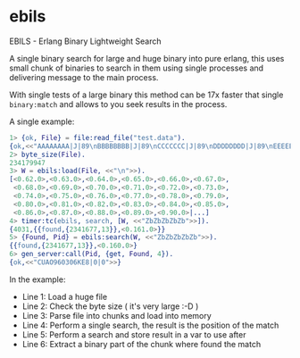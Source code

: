 # ebils
EBILS - Erlang Binary Lightweight Search

A single binary search for large and huge binary into pure erlang, this uses small chunk of binaries to search in them using single processes and delivering message to the main process.

With single tests of a large binary this method can be 17x faster that single `binary:match` and allows to you seek results in the process.

A single example:

```erlang
1> {ok, File} = file:read_file("test.data").
{ok,<<"AAAAAAAA|J|89\nBBBBBBBB|J|89\nCCCCCCC|J|89\nDDDDDDDD|J|89\nEEEEEEE|J|89\nFFFFFFFF|J|89\n"...>>}
2> byte_size(File).
234179947
3> W = ebils:load(File, <<"\n">>).
[<0.62.0>,<0.63.0>,<0.64.0>,<0.65.0>,<0.66.0>,<0.67.0>,
 <0.68.0>,<0.69.0>,<0.70.0>,<0.71.0>,<0.72.0>,<0.73.0>,
 <0.74.0>,<0.75.0>,<0.76.0>,<0.77.0>,<0.78.0>,<0.79.0>,
 <0.80.0>,<0.81.0>,<0.82.0>,<0.83.0>,<0.84.0>,<0.85.0>,
 <0.86.0>,<0.87.0>,<0.88.0>,<0.89.0>,<0.90.0>|...]
4> timer:tc(ebils, search, [W, <<"ZbZbZbZbZb">>]).
{4031,{{found,{2341677,13}},<0.161.0>}}
5> {Found, Pid} = ebils:search(W, <<"ZbZbZbZbZb">>).
{{found,{2341677,13}},<0.160.0>}
6> gen_server:call(Pid, {get, Found, 4}).
{ok,<<"CUAO960306KE8|0|0">>}
```
In the example:

* Line 1: Load a huge file
* Line 2: Check the byte size ( it's very large :-D )
* Line 3: Parse file into chunks and load into memory
* Line 4: Perform a single search, the result is the position of the match
* Line 5: Perform a search and store result in a var to use after
* Line 6: Extract a binary part of the chunk where found the match


